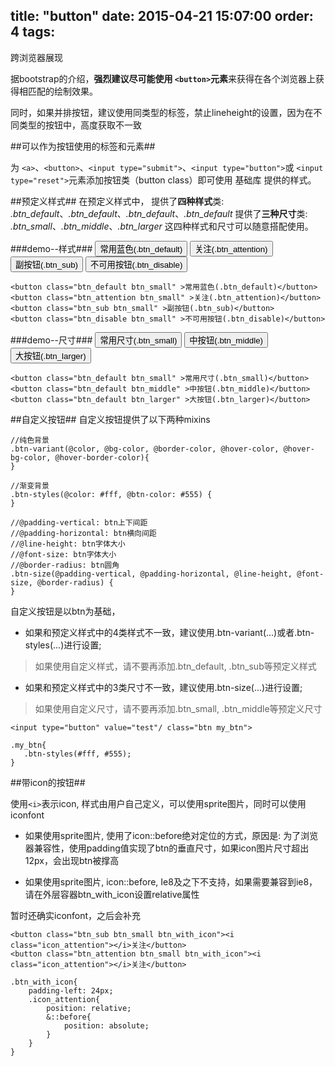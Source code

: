 title: "button"
date: 2015-04-21 15:07:00
order: 4 
tags:
---
跨浏览器展现

据bootstrap的介绍，**强烈建议尽可能使用 `<button>`元素**来获得在各个浏览器上获得相匹配的绘制效果。

同时，如果并排按钮，建议使用同类型的标签，禁止lineheight的设置，因为在不同类型的按钮中，高度获取不一致

##可以作为按钮使用的标签和元素##

为 `<a>`、`<button>`、`<input type="submit">`、`<input type="button">`或 `<input type="reset">`元素添加按钮类（button class）即可使用 基础库 提供的样式。</p>

##预定义样式##
在预定义样式中，
提供了**四种样式**类: *.btn_default*、*.btn_default*、*.btn_default*、*.btn_default*
提供了**三种尺寸**类: *.btn_small*、*.btn_middle*、*.btn_larger*
这四种样式和尺寸可以随意搭配使用。

###demo--样式###
<button class="btn_default btn_small" >常用蓝色(.btn_default)</button>
<button class="btn_attention btn_small" >关注(.btn_attention)</button>
<button class="btn_sub btn_small" >副按钮(.btn_sub)</button>
<button class="btn_disable btn_small" >不可用按钮(.btn_disable)</button>

```
<button class="btn_default btn_small" >常用蓝色(.btn_default)</button>
<button class="btn_attention btn_small" >关注(.btn_attention)</button>
<button class="btn_sub btn_small" >副按钮(.btn_sub)</button>
<button class="btn_disable btn_small" >不可用按钮(.btn_disable)</button>
```

###demo--尺寸###
<button class="btn_default btn_small" >常用尺寸(.btn_small)</button> 
<button class="btn_default btn_middle" >中按钮(.btn_middle)</button> 
<button class="btn_default btn_larger" >大按钮(.btn_larger)</button> 
```
<button class="btn_default btn_small" >常用尺寸(.btn_small)</button> 
<button class="btn_default btn_middle" >中按钮(.btn_middle)</button> 
<button class="btn_default btn_larger" >大按钮(.btn_larger)</button> 
```

##自定义按钮##
自定义按钮提供了以下两种mixins

```
//纯色背景
.btn-variant(@color, @bg-color, @border-color, @hover-color, @hover-bg-color, @hover-border-color){
}

//渐变背景
.btn-styles(@color: #fff, @btn-color: #555) {
}

//@padding-vertical: btn上下间距 
//@padding-horizontal: btn横向间距 
//@line-height: btn字体大小
//@font-size: btn字体大小
//@border-radius: btn圆角
.btn-size(@padding-vertical, @padding-horizontal, @line-height, @font-size, @border-radius) {
}

```

自定义按钮是以btn为基础，
*   如果和预定义样式中的4类样式不一致，建议使用.btn-variant(...)或者.btn-styles(...)进行设置;
> 如果使用自定义样式，请不要再添加.btn_default, .btn_sub等预定义样式
*   如果和预定义样式中的3类尺寸不一致，建议使用.btn-size(...)进行设置;
> 如果使用自定义尺寸，请不要再添加.btn_small, .btn_middle等预定义尺寸

```
<input type="button" value="test"/ class="btn my_btn">

.my_btn{
   .btn-styles(#fff, #555);
}

```

##带icon的按钮##

使用<code>&lt;i&gt;</code>表示icon, 样式由用户自己定义，可以使用sprite图片，同时可以使用iconfont</p>

*   如果使用sprite图片, 使用了icon::before绝对定位的方式，原因是: 为了浏览器兼容性，使用padding值实现了btn的垂直尺寸，如果icon图片尺寸超出12px，会出现btn被撑高</p>
*   如果使用sprite图片, icon::before, Ie8及之下不支持，如果需要兼容到ie8，请在外层容器btn_with_icon设置relative属性</p>

暂时还确实iconfont，之后会补充</p>

```
<button class="btn_sub btn_small btn_with_icon"><i class="icon_attention"></i>关注</button>
<button class="btn_attention btn_small btn_with_icon"><i class="icon_attention"></i>关注</button>

.btn_with_icon{
    padding-left: 24px;
    .icon_attention{
        position: relative;
        &::before{
            position: absolute;
        }
    }
} 

```
